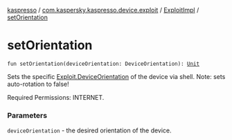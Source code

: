 [kaspresso](../../index.md) / [com.kaspersky.kaspresso.device.exploit](../index.md) / [ExploitImpl](index.md) / [setOrientation](./set-orientation.md)

# setOrientation

`fun setOrientation(deviceOrientation: DeviceOrientation): `[`Unit`](https://kotlinlang.org/api/latest/jvm/stdlib/kotlin/-unit/index.html)

Sets the specific [Exploit.DeviceOrientation](../-exploit/-device-orientation/index.md) of the device via shell. Note: sets auto-rotation to false!

Required Permissions: INTERNET.

### Parameters

`deviceOrientation` - the desired orientation of the device.